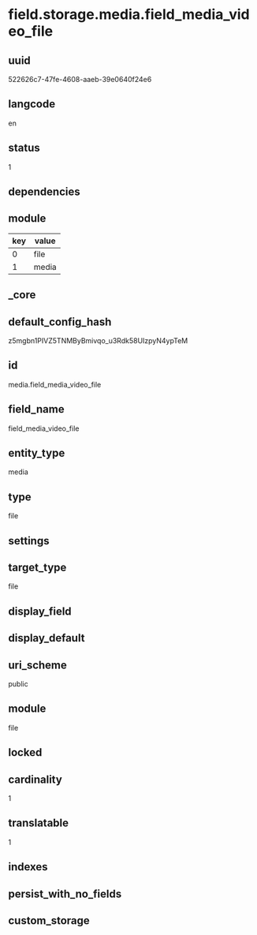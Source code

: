# field.storage.media.field_media_video_file

## uuid
522626c7-47fe-4608-aaeb-39e0640f24e6

## langcode
en

## status
1

## dependencies

## module
|key|value|
|-|-|
|0|file|
|1|media|


## _core

## default_config_hash
z5mgbn1PIVZ5TNMByBmivqo_u3Rdk58UIzpyN4ypTeM

## id
media.field_media_video_file

## field_name
field_media_video_file

## entity_type
media

## type
file

## settings

## target_type
file

## display_field


## display_default


## uri_scheme
public

## module
file

## locked


## cardinality
1

## translatable
1

## indexes


## persist_with_no_fields


## custom_storage

